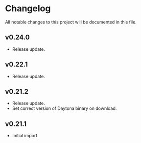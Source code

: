 # Changelog

All notable changes to this project will be documented in this file.

## v0.24.0

- Release update.

## v0.22.1

- Release update.

## v0.21.2

- Release update.
- Set correct version of Daytona binary on download.

## v0.21.1

- Initial import.
